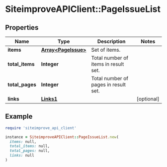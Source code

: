 # SiteimproveAPIClient::PageIssueList

## Properties

| Name | Type | Description | Notes |
| ---- | ---- | ----------- | ----- |
| **items** | [**Array&lt;PageIssue&gt;**](PageIssue.md) | Set of items. |  |
| **total_items** | **Integer** | Total number of items in result set. |  |
| **total_pages** | **Integer** | Total number of pages in result set. |  |
| **links** | [**Links1**](Links1.md) |  | [optional] |

## Example

```ruby
require 'siteimprove_api_client'

instance = SiteimproveAPIClient::PageIssueList.new(
  items: null,
  total_items: null,
  total_pages: null,
  links: null
)
```

